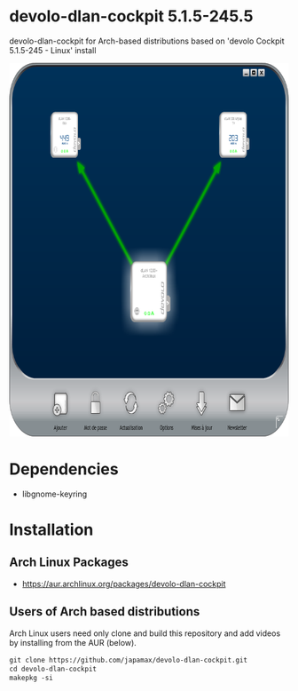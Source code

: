 # devolo-dlan-cockpit 5.1.5-245.5
devolo-dlan-cockpit for Arch-based distributions based on 'devolo Cockpit 5.1.5-245 - Linux' install

<p align="center">
  <img width="727" height="673" src="devolo_screenshot.png">
</p>

# Dependencies
* libgnome-keyring

# Installation
## Arch Linux Packages
* https://aur.archlinux.org/packages/devolo-dlan-cockpit

## Users of Arch based distributions
Arch Linux users  need only clone and build this repository and add videos by installing from the AUR (below).

```
git clone https://github.com/japamax/devolo-dlan-cockpit.git
cd devolo-dlan-cockpit
makepkg -si
```
